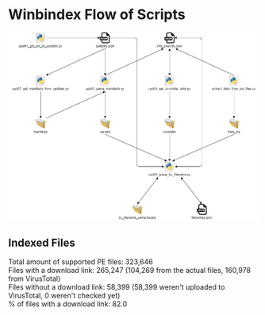 # Winbindex Flow of Scripts

![winbindex-scripts-flow.png](winbindex-scripts-flow.png)

## Indexed Files

<!--FileStats-->
Total amount of supported PE files: 323,646  
Files with a download link: 265,247 (104,269 from the actual files, 160,978 from VirusTotal)  
Files without a download link: 58,399 (58,399 weren't uploaded to VirusTotal, 0 weren't checked yet)  
% of files with a download link: 82.0  
<!--/FileStats-->
